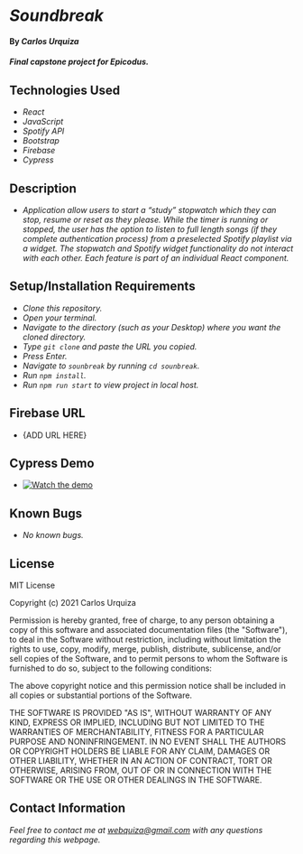 # _Soundbreak_

#### By _**Carlos Urquiza**_

#### _Final capstone project for Epicodus._

## Technologies Used

- _React_
- _JavaScript_
- _Spotify API_
- _Bootstrap_
- _Firebase_
- _Cypress_

## Description

- _Application allow users to start a “study” stopwatch which they can stop, resume or reset as they please. While the timer is running or stopped, the user has the option to listen to full length songs (if they complete authentication process) from a preselected Spotify playlist via a widget. The stopwatch and Spotify widget functionality do not interact with each other. Each feature is part of an individual React component._

## Setup/Installation Requirements

- _Clone this repository._
- _Open your terminal._
- _Navigate to the directory (such as your Desktop) where you want the cloned directory._
- _Type `git clone` and paste the URL you copied._
- _Press Enter._
- _Navigate to `sounbreak` by running `cd sounbreak`._
- _Run `npm install`._
- _Run `npm run start` to view project in local host._

## Firebase URL

- {ADD URL HERE}

## Cypress Demo

- [![Watch the demo](https://img.youtube.com/vi/https://www.youtube.com/watch?v=G22_jhwvQYs/default.jpg)](https://www.youtube.com/watch?v=G22_jhwvQYs)

## Known Bugs

- _No known bugs._

## License

MIT License

Copyright (c) 2021 Carlos Urquiza

Permission is hereby granted, free of charge, to any person obtaining a copy
of this software and associated documentation files (the "Software"), to deal
in the Software without restriction, including without limitation the rights
to use, copy, modify, merge, publish, distribute, sublicense, and/or sell
copies of the Software, and to permit persons to whom the Software is
furnished to do so, subject to the following conditions:

The above copyright notice and this permission notice shall be included in all
copies or substantial portions of the Software.

THE SOFTWARE IS PROVIDED "AS IS", WITHOUT WARRANTY OF ANY KIND, EXPRESS OR
IMPLIED, INCLUDING BUT NOT LIMITED TO THE WARRANTIES OF MERCHANTABILITY,
FITNESS FOR A PARTICULAR PURPOSE AND NONINFRINGEMENT. IN NO EVENT SHALL THE
AUTHORS OR COPYRIGHT HOLDERS BE LIABLE FOR ANY CLAIM, DAMAGES OR OTHER
LIABILITY, WHETHER IN AN ACTION OF CONTRACT, TORT OR OTHERWISE, ARISING FROM,
OUT OF OR IN CONNECTION WITH THE SOFTWARE OR THE USE OR OTHER DEALINGS IN THE
SOFTWARE.

## Contact Information

_Feel free to contact me at webquiza@gmail.com with any questions regarding this webpage._
